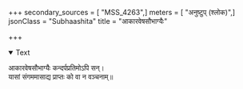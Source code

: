 +++
secondary_sources = [ "MSS_4263",]
meters = [ "अनुष्टुप् (श्लोक)",]
jsonClass = "Subhaashita"
title = "आकारवेषसौभाग्यैः"

+++

<details open><summary>Text</summary>

आकारवेषसौभाग्यैः कन्दर्पप्रतिमोऽपि सन्।  
यासां संगममासाद्य प्राप्तः को वा न वञ्चनाम्॥
</details>
